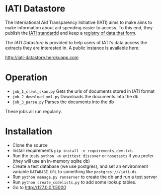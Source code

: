 IATI Datastore
==============

The International Aid Transparency Initiative (IATI) aims to make aims
to make information about aid spending easier to access. To this end,
they publish the [IATI standardd](http://iatistandard.org) and keep a
[registry of data that form](http://www.iatiregistry.org).

The *IATI Datastore* is provided to help users of IATI's data access the
extracts they are interested in. A public instance is available here:

http://iati-datastore.herokuapp.com


Operation
=========

* `job_1_crawl_ckan.py` Gets the urls of documents stored in IATI format
* `job_2_download_xml.py` Downloads the documents into the db
* `job_3_parse.py` Parses the documents into the db

These jobs all run regularly.


Installation
============

* Clone the source
* Install requirements `pip install -e requirements_dev.txt`.
* Run the tests `python -m unittest discover` or `nosetests` if you prefer
  (they will use an in-memory sqlite db)
* Create a test database (we use postgres), and set an environment variable
  `DATABASE_URL` to something like `postgres:///iati-ds`.
* Run `python manage.py runserver` to create the db and run a test server
* Run `python create_codelists.py` to add some lookup tables.
* Go to http://127.0.0.1:5000

